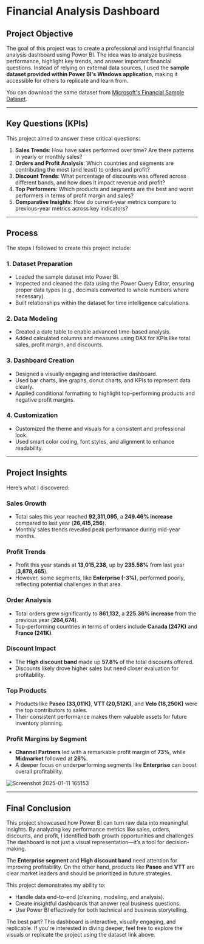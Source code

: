 # Financial Analysis Dashboard

## Project Objective
The goal of this project was to create a professional and insightful financial analysis dashboard using Power BI. The idea was to analyze business performance, highlight key trends, and answer important financial questions. Instead of relying on external data sources, I used the **sample dataset provided within Power BI's Windows application**, making it accessible for others to replicate and learn from.

You can download the same dataset from [Microsoft's Financial Sample Dataset](https://learn.microsoft.com/en-us/power-bi/create-reports/sample-financial-download).

---

## Key Questions (KPIs)
This project aimed to answer these critical questions:
1. **Sales Trends**: How have sales performed over time? Are there patterns in yearly or monthly sales?
2. **Orders and Profit Analysis**: Which countries and segments are contributing the most (and least) to orders and profit?
3. **Discount Trends**: What percentage of discounts was offered across different bands, and how does it impact revenue and profit?
4. **Top Performers**: Which products and segments are the best and worst performers in terms of profit margin and sales?
5. **Comparative Insights**: How do current-year metrics compare to previous-year metrics across key indicators?

---

## Process
The steps I followed to create this project include:

### 1. Dataset Preparation
- Loaded the sample dataset into Power BI.
- Inspected and cleaned the data using the Power Query Editor, ensuring proper data types (e.g., decimals converted to whole numbers where necessary).
- Built relationships within the dataset for time intelligence calculations.

### 2. Data Modeling
- Created a date table to enable advanced time-based analysis.
- Added calculated columns and measures using DAX for KPIs like total sales, profit margin, and discounts.

### 3. Dashboard Creation
- Designed a visually engaging and interactive dashboard.
- Used bar charts, line graphs, donut charts, and KPIs to represent data clearly.
- Applied conditional formatting to highlight top-performing products and negative profit margins.

### 4. Customization
- Customized the theme and visuals for a consistent and professional look.
- Used smart color coding, font styles, and alignment to enhance readability.

---

## Project Insights
Here’s what I discovered:

### Sales Growth
- Total sales this year reached **92,311,095**, a **249.46% increase** compared to last year (**26,415,256**).
- Monthly sales trends revealed peak performance during mid-year months.

### Profit Trends
- Profit this year stands at **13,015,238**, up by **235.58%** from last year (**3,878,465**).
- However, some segments, like **Enterprise (-3%)**, performed poorly, reflecting potential challenges in that area.

### Order Analysis
- Total orders grew significantly to **861,132**, a **225.36% increase** from the previous year (**264,674**).
- Top-performing countries in terms of orders include **Canada (247K)** and **France (241K)**.

### Discount Impact
- The **High discount band** made up **57.8%** of the total discounts offered.
- Discounts likely drove higher sales but need closer evaluation for profitability.

### Top Products
- Products like **Paseo (33,011K)**, **VTT (20,512K)**, and **Velo (18,250K)** were the top contributors to sales.
- Their consistent performance makes them valuable assets for future inventory planning.

### Profit Margins by Segment
- **Channel Partners** led with a remarkable profit margin of **73%**, while **Midmarket** followed at **28%**.
- A deeper focus on underperforming segments like **Enterprise** can boost overall profitability.

![Screenshot 2025-01-11 165153](https://github.com/user-attachments/assets/5a3161e2-d490-44f5-b976-2ce08c75cd56)

---

## Final Conclusion
This project showcased how Power BI can turn raw data into meaningful insights. By analyzing key performance metrics like sales, orders, discounts, and profit, I identified both growth opportunities and challenges. The dashboard is not just a visual representation—it’s a tool for decision-making.

The **Enterprise segment** and **High discount band** need attention for improving profitability. On the other hand, products like **Paseo** and **VTT** are clear market leaders and should be prioritized in future strategies.

This project demonstrates my ability to:
- Handle data end-to-end (cleaning, modeling, and analysis).
- Create insightful dashboards that answer real business questions.
- Use Power BI effectively for both technical and business storytelling.

The best part? This dashboard is interactive, visually engaging, and replicable. If you're interested in diving deeper, feel free to explore the visuals or replicate the project using the dataset link above.
